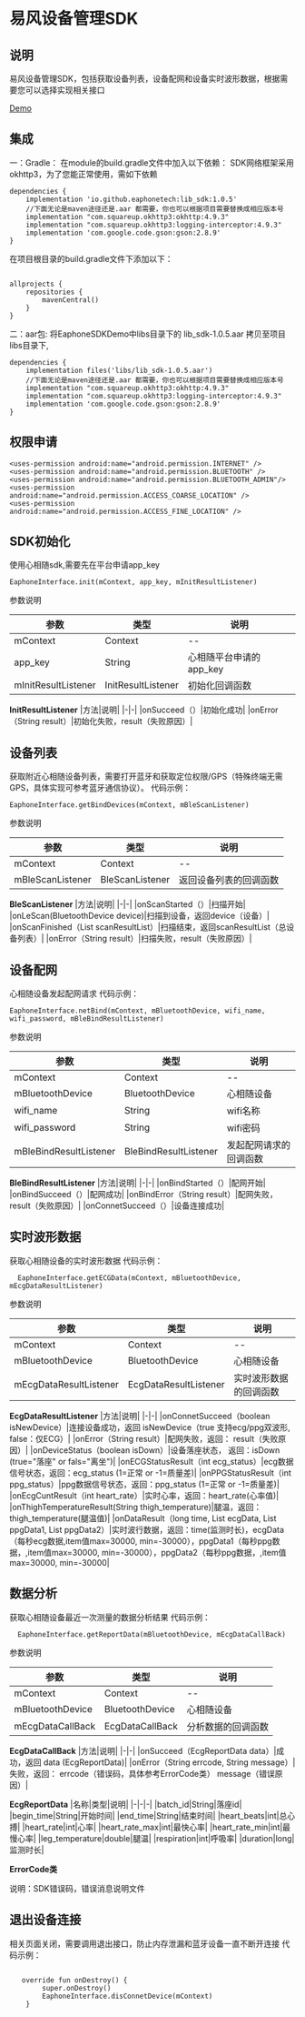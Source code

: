 # 易风设备管理SDK
## 说明
易风设备管理SDK，包括获取设备列表，设备配网和设备实时波形数据，根据需要您可以选择实现相关接口

[Demo](https://github.com/EaphoneTech/xinxiangsui-sdk-android-demo)
## 集成
一：Gradle：
在module的build.gradle文件中加入以下依赖：
SDK网络框架采用okhttp3，为了您能正常使用，需如下依赖
```language
dependencies {
    implementation 'io.github.eaphonetech:lib_sdk:1.0.5'
    //下面无论是maven途径还是.aar 都需要，你也可以根据项目需要替换成相应版本号
    implementation "com.squareup.okhttp3:okhttp:4.9.3"
    implementation "com.squareup.okhttp3:logging-interceptor:4.9.3"
    implementation 'com.google.code.gson:gson:2.8.9'
}
```
在项目根目录的build.gradle文件下添加以下：
```language

allprojects {
    repositories {
        mavenCentral()
    }
}

```

二：aar包:
将EaphoneSDKDemo中libs目录下的 lib_sdk-1.0.5.aar 拷贝至项目libs目录下,

```language
dependencies {
    implementation files('libs/lib_sdk-1.0.5.aar')
    //下面无论是maven途径还是.aar 都需要，你也可以根据项目需要替换成相应版本号
    implementation "com.squareup.okhttp3:okhttp:4.9.3"
    implementation "com.squareup.okhttp3:logging-interceptor:4.9.3"
    implementation 'com.google.code.gson:gson:2.8.9'
}
```


## 权限申请
```language
<uses-permission android:name="android.permission.INTERNET" />
<uses-permission android:name="android.permission.BLUETOOTH" />
<uses-permission android:name="android.permission.BLUETOOTH_ADMIN"/>
<uses-permission android:name="android.permission.ACCESS_COARSE_LOCATION" />
<uses-permission android:name="android.permission.ACCESS_FINE_LOCATION" />

```
## SDK初始化
使用心相随sdk,需要先在平台申请app_key

```language
EaphoneInterface.init(mContext, app_key, mInitResultListener)
```
参数说明

|参数|类型|说明|
|-|-|-|
|mContext|Context|--|
|app_key|String|心相随平台申请的app_key|
|mInitResultListener|InitResultListener|初始化回调函数|

**InitResultListener**
|方法|说明|
|-|-|
|onSucceed（）|初始化成功|
|onError（String result）|初始化失败，result（失败原因）|

## 设备列表
获取附近心相随设备列表，需要打开蓝牙和获取定位权限/GPS（特殊终端无需GPS，具体实现可参考蓝牙通信协议）。
代码示例：
```language
EaphoneInterface.getBindDevices(mContext, mBleScanListener)
```
参数说明

|参数|类型|说明|
|-|-|-|
|mContext|Context|--|
|mBleScanListener|BleScanListener|返回设备列表的回调函数|

**BleScanListener**
|方法|说明|
|-|-|
|onScanStarted（）|扫描开始|
|onLeScan(BluetoothDevice device)|扫描到设备，返回device（设备）|
|onScanFinished（List<BluetoothDevice> scanResultList）|扫描结束，返回scanResultList（总设备列表）|
|onError（String result）|扫描失败，result（失败原因）|

## 设备配网
心相随设备发起配网请求
代码示例：
```language
EaphoneInterface.netBind(mContext, mBluetoothDevice, wifi_name, wifi_password, mBleBindResultListener)
```
参数说明

|参数|类型|说明|
|-|-|-|
|mContext|Context|--|
|mBluetoothDevice|BluetoothDevice|心相随设备|
|wifi_name|String|wifi名称|
|wifi_password|String|wifi密码|
|mBleBindResultListener|BleBindResultListener|发起配网请求的回调函数|

**BleBindResultListener**
|方法|说明|
|-|-|
|onBindStarted（）|配网开始|
|onBindSucceed（）|配网成功|
|onBindError（String result）|配网失败，result（失败原因）|
|onConnetSucceed（）|设备连接成功|

## 实时波形数据

获取心相随设备的实时波形数据
代码示例：
```language
  EaphoneInterface.getECGData(mContext, mBluetoothDevice, mEcgDataResultListener)
```
参数说明

|参数|类型|说明|
|-|-|-|
|mContext|Context|--|
|mBluetoothDevice|BluetoothDevice|心相随设备|
|mEcgDataResultListener|EcgDataResultListener|实时波形数据的回调函数|

**EcgDataResultListener**
|方法|说明|
|-|-|
|onConnetSucceed（boolean isNewDevice）|连接设备成功，返回 isNewDevice（true 支持ecg/ppg双波形, false：仅ECG）|
|onError（String result）|配网失败，返回： result（失败原因）|
|onDeviceStatus（boolean isDown）|设备落座状态， 返回：isDown (true="落座" or fals="离坐")|
|onECGStatusResult（int ecg_status）|ecg数据信号状态，返回：ecg_status (1=正常 or -1=质量差)|
|onPPGStatusResult（int ppg_status）|ppg数据信号状态，返回：ppg_status (1=正常 or -1=质量差)|
|onEcgCuntResult（int heart_rate）|实时心率，返回：heart_rate(心率值)|
|onThighTemperatureResult(String thigh_temperature)|腿温，返回：thigh_temperature(腿温值)|
|onDataResult（long time, List<Integer> ecgData, List<Integer> ppgData1, List<Integer> ppgData2）|实时波行数据，返回：time(监测时长)，ecgData（每秒ecg数据,item值max=30000, min=-30000），ppgData1（每秒ppg数据，,item值max=30000, min=-30000），ppgData2（每秒ppg数据，,item值max=30000, min=-30000|

## 数据分析

获取心相随设备最近一次测量的数据分析结果
代码示例：
```language
  EaphoneInterface.getReportData(mBluetoothDevice, mEcgDataCallBack)
```
参数说明

|参数|类型|说明|
|-|-|-|
|mContext|Context|--|
|mBluetoothDevice|BluetoothDevice|心相随设备|
|mEcgDataCallBack|EcgDataCallBack|分析数据的回调函数|

**EcgDataCallBack**
|方法|说明|
|-|-|
|onSucceed（EcgReportData data）|成功，返回 data (EcgReportData)|
|onError（String errcode, String message）|失败，返回： errcode（错误码，具体参考ErrorCode类） message（错误原因）|


**EcgReportData**
|名称|类型|说明|
|-|-|-|
|batch_id|String|落座id|
|begin_time|String|开始时间|
|end_time|String|结束时间|
|heart_beats|int|总心搏|
|heart_rate|int|心率|
|heart_rate_max|int|最快心率|
|heart_rate_min|int|最慢心率|
|leg_temperature|double|腿温|
|respiration|int|呼吸率|
|duration|long|监测时长|

**ErrorCode类**

说明：SDK错误码，错误消息说明文件


## 退出设备连接
相关页面关闭，需要调用退出接口，防止内存泄漏和蓝牙设备一直不断开连接
代码示例：
```language

   override fun onDestroy() {
        super.onDestroy()
        EaphoneInterface.disConnetDevice(mContext)
    }


```
